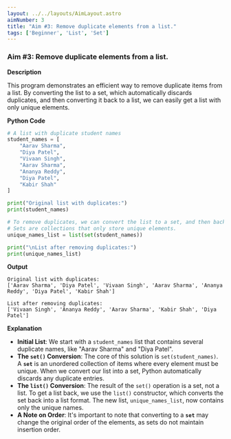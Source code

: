 ```yaml
---
layout: ../../layouts/AimLayout.astro
aimNumber: 3
title: "Aim #3: Remove duplicate elements from a list."
tags: ['Beginner', 'List', 'Set']
---
```


### Aim #3: Remove duplicate elements from a list.

**Description**

This program demonstrates an efficient way to remove duplicate items from a list. By converting the list to a set, which automatically discards duplicates, and then converting it back to a list, we can easily get a list with only unique elements.

**Python Code**

```python
# A list with duplicate student names
student_names = [
    "Aarav Sharma",
    "Diya Patel",
    "Vivaan Singh",
    "Aarav Sharma",
    "Ananya Reddy",
    "Diya Patel",
    "Kabir Shah"
]

print("Original list with duplicates:")
print(student_names)

# To remove duplicates, we can convert the list to a set, and then back to a list.
# Sets are collections that only store unique elements.
unique_names_list = list(set(student_names))

print("\nList after removing duplicates:")
print(unique_names_list)
```

**Output**

```text
Original list with duplicates:
['Aarav Sharma', 'Diya Patel', 'Vivaan Singh', 'Aarav Sharma', 'Ananya Reddy', 'Diya Patel', 'Kabir Shah']

List after removing duplicates:
['Vivaan Singh', 'Ananya Reddy', 'Aarav Sharma', 'Kabir Shah', 'Diya Patel']
```

**Explanation**

- **Initial List**: We start with a `student_names` list that contains several duplicate names, like "Aarav Sharma" and "Diya Patel".
- **The `set()` Conversion**: The core of this solution is `set(student_names)`. A **`set`** is an unordered collection of items where every element must be unique. When we convert our list into a set, Python automatically discards any duplicate entries.
- **The `list()` Conversion**: The result of the `set()` operation is a set, not a list. To get a list back, we use the `list()` constructor, which converts the set back into a list format. The new list, `unique_names_list`, now contains only the unique names.
- **A Note on Order**: It's important to note that converting to a **`set`** may change the original order of the elements, as sets do not maintain insertion order.
